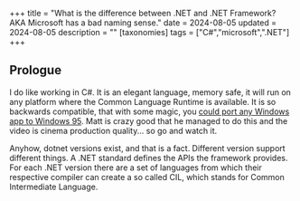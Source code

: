 +++
title = "What is the difference between .NET and .NET Framework? AKA Microsoft has a bad naming sense."
date = 2024-08-05
updated = 2024-08-05
description = ""
[taxonomies]
tags = ["C#","microsoft",".NET"]
+++

## Prologue

I do like working in C#. It is an elegant language, memory safe, it will run on any platform where the Common Language Runtime is available. It is so backwards compatible, that with some magic, you [could port any Windows app to Windows 95](https://youtu.be/CTUMNtKQLl8?si=XgFkojr5OULyg9Yx). Matt is crazy good that he managed to do this and the video is cinema production quality... so go and watch it.

Anyhow, dotnet versions exist, and that is a fact. Different version support different things. A .NET standard defines the APIs the framework provides. For each .NET version there are a set of languages from which their respective compiler can create a so called CIL, which stands for Common Intermediate Language.
